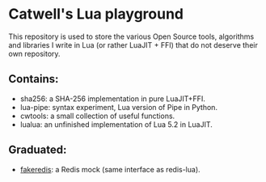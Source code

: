 # Catwell's Lua playground

This repository is used to store the various Open Source tools,
algorithms and libraries I write in Lua (or rather LuaJIT + FFI)
that do not deserve their own repository.

## Contains:

- sha256: a SHA-256 implementation in pure LuaJIT+FFI.
- lua-pipe: syntax experiment, Lua version of Pipe in Python.
- cwtools: a small collection of useful functions.
- lualua: an unfinished implementation of Lua 5.2 in LuaJIT.

## Graduated:

- [fakeredis](https://github.com/catwell/fakeredis): a Redis mock
(same interface as redis-lua).
